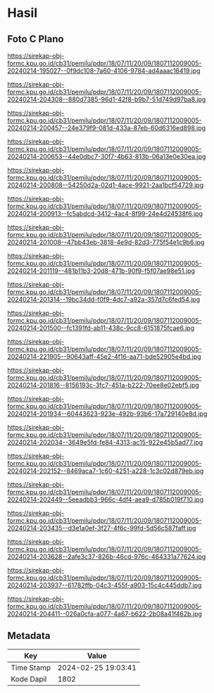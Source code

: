 # Hasil

## Foto C Plano

https://sirekap-obj-formc.kpu.go.id/cb31/pemilu/pdpr/18/07/11/20/09/1807112009005-20240214-195027--0f9dc108-7a60-4106-9784-ad4aaac16419.jpg

https://sirekap-obj-formc.kpu.go.id/cb31/pemilu/pdpr/18/07/11/20/09/1807112009005-20240214-204308--880d7385-96d1-42f8-b9b7-51d749d97ba8.jpg

https://sirekap-obj-formc.kpu.go.id/cb31/pemilu/pdpr/18/07/11/20/09/1807112009005-20240214-200457--24e379f9-081d-433a-87eb-60d6316ed898.jpg

https://sirekap-obj-formc.kpu.go.id/cb31/pemilu/pdpr/18/07/11/20/09/1807112009005-20240214-200653--44e0dbc7-30f7-4b63-813b-06a13e0e30ea.jpg

https://sirekap-obj-formc.kpu.go.id/cb31/pemilu/pdpr/18/07/11/20/09/1807112009005-20240214-200808--54250d2a-02d1-4ace-9921-2aa1bcf54729.jpg

https://sirekap-obj-formc.kpu.go.id/cb31/pemilu/pdpr/18/07/11/20/09/1807112009005-20240214-200913--fc5abdcd-3412-4ac4-8f99-24e4d24538f6.jpg

https://sirekap-obj-formc.kpu.go.id/cb31/pemilu/pdpr/18/07/11/20/09/1807112009005-20240214-201008--47bb43eb-3818-4e9d-82d3-775f54e1c9b6.jpg

https://sirekap-obj-formc.kpu.go.id/cb31/pemilu/pdpr/18/07/11/20/09/1807112009005-20240214-201119--481b11b3-20d8-471b-90f9-f5f07ae98e51.jpg

https://sirekap-obj-formc.kpu.go.id/cb31/pemilu/pdpr/18/07/11/20/09/1807112009005-20240214-201314--19bc34dd-f0f9-4dc7-a92a-357d7c6fed54.jpg

https://sirekap-obj-formc.kpu.go.id/cb31/pemilu/pdpr/18/07/11/20/09/1807112009005-20240214-201500--fc1391fd-ab11-438c-9cc8-6151875fcae6.jpg

https://sirekap-obj-formc.kpu.go.id/cb31/pemilu/pdpr/18/07/11/20/09/1807112009005-20240214-221905--90643aff-45e2-4f16-aa71-bde52905e4bd.jpg

https://sirekap-obj-formc.kpu.go.id/cb31/pemilu/pdpr/18/07/11/20/09/1807112009005-20240214-201816--8156193c-3fc7-451a-b222-70ee8e02ebf5.jpg

https://sirekap-obj-formc.kpu.go.id/cb31/pemilu/pdpr/18/07/11/20/09/1807112009005-20240214-201934--60443623-923e-492b-93b6-17a729140e8d.jpg

https://sirekap-obj-formc.kpu.go.id/cb31/pemilu/pdpr/18/07/11/20/09/1807112009005-20240214-202034--3649e5fd-fe84-4313-ac15-922e45b5ad77.jpg

https://sirekap-obj-formc.kpu.go.id/cb31/pemilu/pdpr/18/07/11/20/09/1807112009005-20240214-202152--8469aca7-1c60-4251-a228-1c3c02d879eb.jpg

https://sirekap-obj-formc.kpu.go.id/cb31/pemilu/pdpr/18/07/11/20/09/1807112009005-20240214-202449--5eeadbb3-966c-4df4-aea9-d785b019f710.jpg

https://sirekap-obj-formc.kpu.go.id/cb31/pemilu/pdpr/18/07/11/20/09/1807112009005-20240214-203435--d3e1a0ef-3f27-4f6c-99fd-5d56c587faff.jpg

https://sirekap-obj-formc.kpu.go.id/cb31/pemilu/pdpr/18/07/11/20/09/1807112009005-20240214-203628--2afe3c37-826b-46cd-976c-464331a77624.jpg

https://sirekap-obj-formc.kpu.go.id/cb31/pemilu/pdpr/18/07/11/20/09/1807112009005-20240214-203937--61782ffb-04c3-455f-a903-15c4c445ddb7.jpg

https://sirekap-obj-formc.kpu.go.id/cb31/pemilu/pdpr/18/07/11/20/09/1807112009005-20240214-204411--026a0cfa-a077-4a67-b622-2b08a41f462b.jpg


## Metadata

| Key        | Value               |
| ---------- | ------------------- |
| Time Stamp | 2024-02-25 19:03:41 |
| Kode Dapil | 1802                |



